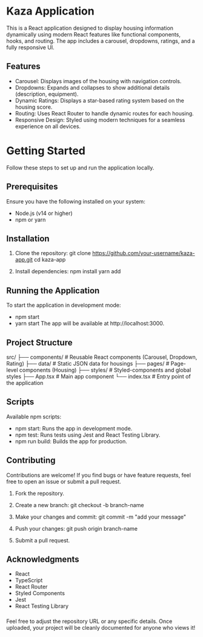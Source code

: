 # Kaza Application
This is a React application designed to display housing information dynamically using modern React features like functional components, hooks, and routing. The app includes a carousel, dropdowns, ratings, and a fully responsive UI.

## Features
- Carousel: Displays images of the housing with navigation controls.
- Dropdowns: Expands and collapses to show additional details (description, equipment).
- Dynamic Ratings: Displays a star-based rating system based on the housing score.
- Routing: Uses React Router to handle dynamic routes for each housing.
- Responsive Design: Styled using modern techniques for a seamless experience on all devices.


# Getting Started
Follow these steps to set up and run the application locally.

## Prerequisites
Ensure you have the following installed on your system:
- Node.js (v14 or higher)
- npm or yarn

## Installation
1. Clone the repository:
git clone https://github.com/your-username/kaza-app.git
cd kaza-app

2. Install dependencies:
npm install
yarn add

## Running the Application
To start the application in development mode:
- npm start
- yarn start
The app will be available at http://localhost:3000.


## Project Structure
src/
├── components/          # Reusable React components (Carousel, Dropdown, Rating)
├── data/                # Static JSON data for housings
├── pages/               # Page-level components (Housing)
├── styles/              # Styled-components and global styles
├── App.tsx              # Main app component
└── index.tsx            # Entry point of the application


## Scripts
Available npm scripts:
- npm start: Runs the app in development mode.
- npm test: Runs tests using Jest and React Testing Library.
- npm run build: Builds the app for production.


## Contributing
Contributions are welcome! If you find bugs or have feature requests, feel free to open an issue or submit a pull request.

1. Fork the repository.

2. Create a new branch:
git checkout -b branch-name

3. Make your changes and commit:
git commit -m "add your message"

4. Push your changes:
git push origin branch-name

5. Submit a pull request.


## Acknowledgments
- React
- TypeScript
- React Router
- Styled Components
- Jest
- React Testing Library

###
Feel free to adjust the repository URL or any specific details. Once uploaded, your project will be cleanly documented for anyone who views it!